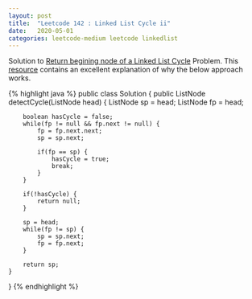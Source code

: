 ```yaml
---
layout: post
title:  "Leetcode 142 : Linked List Cycle ii"
date:   2020-05-01
categories: leetcode-medium leetcode linkedlist
---
```


Solution to [Return begining node of a Linked List Cycle][leetcode] Problem. 
This [resource][java2s] contains an excellent explanation of why the below approach works.

{% highlight java %}
public class Solution {
    public ListNode detectCycle(ListNode head) {
        ListNode sp = head;
        ListNode fp = head;
        
        boolean hasCycle = false;
        while(fp != null && fp.next != null) {
            fp = fp.next.next;
            sp = sp.next;
            
            if(fp == sp) {
                hasCycle = true;
                break;
            }
        }
        
        if(!hasCycle) {
            return null;
        }
        
        sp = head;
        while(fp != sp) {
            sp = sp.next;
            fp = fp.next;
        }
        
        return sp;
    }
}
{% endhighlight %}

[leetcode]: https://leetcode.com/problems/linked-list-cycle-ii/
[java2s]: https://java2blog.com/find-start-node-of-loop-in-linkedlist/